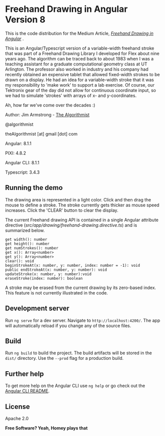 # Freehand Drawing in Angular Version 8

This is the code distribution for the Medium Article, _[Freehand Drawing in Angular](https://medium.com/ngconf/freehand-drawing-in-angular-a982e36f90a2)_ .

This is an Angular/Typescript version of a variable-width freehand stroke that was part of a Freehand Drawing Library I developed for Flex about nine years ago.  The algorithm can be traced back to about 1983 when I was a teaching assistant for a graduate computational geometry class at UT Arlington.  The professor also worked in industry and his company had recently obtained an expensive tablet that allowed fixed-width strokes to be drawn on a display.  He had an idea for a variable-width stroke that it was my responsibility to 'make work' to support a lab exercise.  Of course, our Tektronix gear of the day did not allow for continuous coordinate input, so we had to simulate 'strokes' with arrays of x- and y-coordinates.

Ah, how far we've come over the decades :)


Author:  Jim Armstrong - [The Algorithmist]

@algorithmist

theAlgorithmist [at] gmail [dot] com

Angular: 8.1.1

PIXI: 4.8.2

Angular CLI: 8.1.1

Typescript: 3.4.3

## Running the demo

The drawing area is represented in a light color.  Click and then drag the mouse to define a stroke.  The stroke currently gets thicker as mouse speed increases.  Click the 'CLEAR' button to clear the display.


The current Freehand drawing API is contained in a single Angular attribute directive (_src/app/drawing/freehand-drawing.directive.ts_) and is summarized below.


```
get width(): number
get height(): number
get numStrokes(): number
get x(): Array<number>
get y(): Array<number>
clear(): void
beginStrokeAt(x: number, y: number, index: number = -1): void
public endStrokeAt(x: number, y: number): void
updateStroke(x: number, y: number):void
eraseStroke(index: number): boolean
```

A stroke may be erased from the current drawing by its zero-based index.  This feature is not currently illustrated in the code.

## Development server

Run `ng serve` for a dev server. Navigate to `http://localhost:4200/`. The app will automatically reload if you change any of the source files.


## Build

Run `ng build` to build the project. The build artifacts will be stored in the `dist/` directory. Use the `--prod` flag for a production build.


## Further help

To get more help on the Angular CLI use `ng help` or go check out the [Angular CLI README](https://github.com/angular/angular-cli/blob/master/README.md).


License
----

Apache 2.0

**Free Software? Yeah, Homey plays that**

[//]: # (kudos http://stackoverflow.com/questions/4823468/store-comments-in-markdown-syntax)

[The Algorithmist]: <https://www.linkedin.com/in/jimarmstrong>


